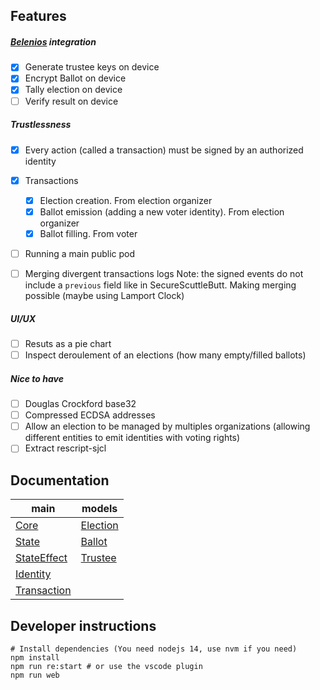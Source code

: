 ## Features

##### [Belenios]() integration

- [x] Generate trustee keys on device
- [x] Encrypt Ballot on device
- [x] Tally election on device
- [ ] Verify result on device

##### Trustlessness

- [x] Every action (called a transaction) must be signed by an authorized identity
- [x] Transactions
	- [x] Election creation. From election organizer
	- [x] Ballot emission (adding a new voter identity). From election organizer
	- [x] Ballot filling. From voter
- [ ] Running a main public pod
- [ ] Merging divergent transactions logs
	Note: the signed events do not include a `previous` field like in SecureScuttleButt. Making merging possible (maybe using Lamport Clock) 


##### UI/UX

- [ ] Resuts as a pie chart
- [ ] Inspect deroulement of an elections (how many empty/filled ballots)

##### Nice to have

- [ ] Douglas Crockford base32
- [ ] Compressed ECDSA addresses
- [ ] Allow an election to be managed by multiples organizations (allowing different entities to emit identities with voting rights)
- [ ] Extract rescript-sjcl

## Documentation

main | models
-----|-------
[Core](https://scrutin-app.github.io/scrutin/src/Core.html) | [Election](https://scrutin-app.github.io/scrutin/src/model/Election.html)
[State](https://scrutin-app.github.io/scrutin/src/State.html) | [Ballot](https://scrutin-app.github.io/scrutin/src/model/Ballot.html)
[StateEffect](https://scrutin-app.github.io/scrutin/src/StateEffect.html) | [Trustee](https://scrutin-app.github.io/scrutin/src/model/Trustee.html)
 | [Identity](https://scrutin-app.github.io/scrutin/src/model/Identity.html)
 | [Transaction](https://scrutin-app.github.io/scrutin/src/model/Transaction.html)


## Developer instructions

```
# Install dependencies (You need nodejs 14, use nvm if you need)
npm install
npm run re:start # or use the vscode plugin
npm run web
```

<!--
## Release
[Web demo](https://demo.scrutin.app)
[Android apk](https://expo.dev/accounts/mlalisse/projects/scrutin/builds/e6bd66f5-ce96-4dac-b874-ab2c0a1f3b1b)
-->
